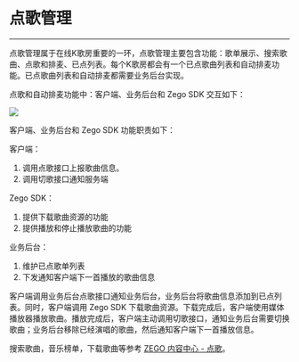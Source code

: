 # 点歌管理

---

点歌管理属于在线K歌房重要的一环，点歌管理主要包含功能：歌单展示、搜索歌曲、点歌和排麦、已点列表。每个K歌房都会有一个已点歌曲列表和自动排麦功能。已点歌曲列表和自动排麦都需要业务后台实现。

点歌和自动排麦功能中：客户端、业务后台和 Zego SDK 交互如下：

<Frame width="512" height="auto" >
  <img src="https://doc-media.zego.im/sdk-doc/Pics/ktv/Get_Songs_Sequences.png" />
</Frame>

客户端、业务后台和 Zego SDK 功能职责如下：

客户端：
1. 调用点歌接口上报歌曲信息。
2. 调用切歌接口通知服务端

Zego SDK：
1. 提供下载歌曲资源的功能
2. 提供播放和停止播放歌曲的功能

业务后台：
1. 维护已点歌单列表
2. 下发通知客户端下一首播放的歌曲信息

客户端调用业务后台点歌接口通知业务后台，业务后台将歌曲信息添加到已点列表。同时，客户端调用 Zego SDK 下载歌曲资源。下载完成后，客户端使用媒体播放器播放歌曲。播放完成后，客户端主动调用切歌接口，通知业务后台需要切换歌曲；业务后台移除已经演唱的歌曲，然后通知客户端下一首播放信息。

搜索歌曲，音乐榜单，下载歌曲等参考 [ZEGO 内容中心 - 点歌](/online-ktv-flutter/zego-content-center/sing-songs)。

<Content />

